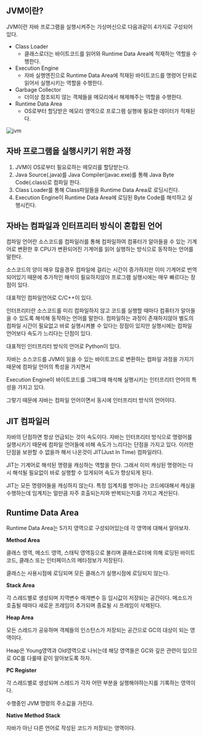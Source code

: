 ## JVM이란?

JVM이란 자바 프로그램을 실행시켜주는 가상머신으로 다음과같이 4가지로 구성되어 있다.

- Class Loader
  - 클래스로더는 바이트코드를 읽어와 Runtime Data Area에 적재하는 역할을 수행한다. 
- Execution Engine
  - 자바 실행엔진으로 Runtime Data Area에 적재된 바이트코드를 명령어 단위로 읽어서 실행시키는 역할을 수행한다.
- Garbage Collector
  - 더이상 참조되지 않는 객체들을 메모리에서 해제해주는 역할을 수행한다.
- Runtime Data Area
  - OS로부터 할당받은 메모리 영역으로 프로그램 실행에 필요한 데이터가 적재된다.

![jvm](/Users/ywj/Documents/study-note/java/jvm/images/jvm.png)



## 자바 프로그램을 실행시키기 위한 과정

1. JVM이 OS로부터 필요로하는 메모리를 할당받는다.
2. Java Source(.java)를 Java Compiler(javac.exe)를 통해 Java Byte Code(.class)로 컴파일 한다.
3. Class Loader를 통해 Class파일들을 Runtime Data Area로 로딩시킨다.
4. Execution Engine이 Runtime Data Area에 로딩된 Byte Code를 해석하고 실행시킨다.



## 자바는 컴파일과 인터프리터 방식이 혼합된 언어

컴파일 언어란 소스코드를 컴파일러를 통해 컴파일하여 컴퓨터가 알아들을 수 있는 기계어로 변환한 후 CPU가 변환되어진 기계어를 읽어 실행하는 방식으로 동작하는 언어를 말한다.

소스코드의 양이 매우 많을경우 컴파일에 걸리는 시간이 증가하지만 이미 기계어로 번역되어있기 때문에 추가적인 해석이 필요하지않아 프로그램 실행시에는 매우 빠르다는 장점이 있다.

대표적인 컴파일언어로 C/C++이 있다.



인터프리터란 소스코드를 미리 컴파일하지 않고 코드를 실행할 때마다 컴퓨터가 알아들을 수 있도록 해석해 동작하는 언어를 말한다. 컴파일하는 과정이 존재하지않아 별도의 컴파일 시간이 필요없고 바로 실행시켜볼 수 있다는 장점이 있지만 실행시에는 컴파일 언어보다 속도가 느리다는 단점이 있다.

대표적인 인터프리터 방식의 언어로 Python이 있다.



자바는 소스코드를 JVM이 읽을 수 있는 바이트코드로 변환하는 컴파일 과정을 가지기 때문에 컴파일 언어의 특성을 가지면서

Execution Engine이 바이트코드를 그때그때 해석해 실행시키는 인터프리터 언어의 특성을 가지고 있다.

그렇기 때문에 자바는 컴파일 언어이면서 동시에 인터프리터 방식의 언어이다.



## JIT 컴파일러

자바의 단점하면 항상 언급되는 것이 속도이다. 자바는 인터프리터 방식으로 명령어를 실행시키기 때문에 컴파일 언어들에 비해 속도가 느리다는 단점을 가지고 있다. 이러한 단점을 보완할 수 없을까 해서 나온것이 JIT(Just In Time) 컴파일러다.

JIT는 기계어로 해석된 명령을 캐싱하는 역할을 한다. 그래서 이미 캐싱된 명령어는 다시 해석될 필요없이 바로 실행할 수 있게되어 속도가 향상되게 된다.

JIT는 모든 명령어들을 캐싱하지 않는다. 특정 임계치를 벗어나는 코드에대해서 캐싱을 수행하는데 임계치는 얼만큼 자주 호출되는지와 반복되는지를 가지고 계산된다. 



## Runtime Data Area

Runtime Data Area는 5가지 영역으로 구성되어있는데 각 영역에 대해서 알아보자.



**Method Area**

클래스 영역, 메소드 영역, 스태틱 영역등으로 불리며 클래스로더에 의해 로딩된 바이트코드, 클래스 또는 인터페이스의 메타정보가 저장된다.

클래스는 사용시점에 로딩되며 모든 클래스가 실행시점에 로딩되지 않는다.

**Stack Area**

각 스레드별로 생성되며 지역변수 매개변수 등 임시값이 저장되는 공간이다. 메소드가 호출될 때마다 새로운 프레임이 추가되며 종료될 시 프레임이 삭제된다.

**Heap Area**

모든 스레드가 공유하며 객체들의 인스턴스가 저장되는 공간으로 GC의 대상이 되는 영역이다.

Heap은 Young영역과 Old영역으로 나뉘는데 해당 영역들은 GC와 깊은 관련이 있으므로 GC를 다룰때 같이 알아보도록 하자.

**PC Register**

각 스레드별로 생성되며 스레드가 각자 어떤 부분을 실행해야하는지를 기록하는 영역이다.

수행중인 JVM 명령의 주소값을 가진다.

**Native Method Stack**

자바가 아닌 다른 언어로 작성된 코드가 저장되는 영역이다.